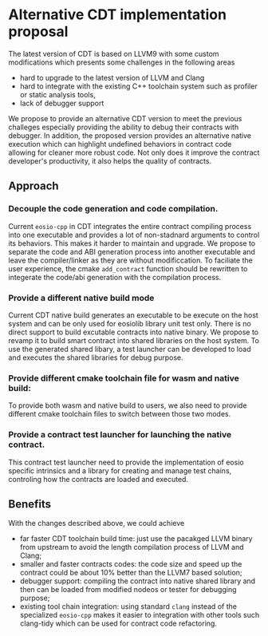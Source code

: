 # Alternative CDT implementation proposal

The latest version of CDT is based on LLVM9 with some custom modifications which presents some challenges in the following areas

* hard to upgrade to the latest version of LLVM and Clang
* hard to integrate with the existing C++ toolchain system such as profiler or static analysis tools,
* lack of debugger support

We propose to provide an alternative CDT version to meet the previous challeges especially providing the ability to debug their contracts with debugger.
In addition, the proposed version provides an alternative native execution which can highlight undefined behaviors in contract code allowing for cleaner more robust code.
Not only  does it improve the contract developer's productivity, it also helps the quality of contracts. 

## Approach

### Decouple the code generation and code compilation.
Current `eosio-cpp` in CDT integrates the entire contract compiling process into one executable and provides a lot of non-stadnard arguments to control its behaviors. This makes it harder to maintain and upgrade. We propose to separate the code and ABI generation process into another executable and leave the compiler/linker as they are without modificcation. To faciliate the user experience, the cmake `add_contract` function should be rewritten to integerate the code/abi generation with the compilation process.

### Provide a different native build mode
Current CDT native build generates an executable to be execute on the host system and can be only used for eosiolib library unit test only. There is no direct support to build excutable contracts into native binary. We propose to revamp it to build smart contract into shared libraries on the host system. To use the generated shared libary, a test launcher can be developed to load and executes the shared libraries for debug purpose.

### Provide different cmake toolchain file for wasm and native build:
To provide both wasm and native build to users, we also need to provide different cmake toolchain files to switch between those two modes. 


### Provide a contract test launcher for launching the native contract.
This contract test launcher need to provide the implementation of eosio specific intrinsics and a library for creating and manage test chains, controling how the contracts are loaded and executed.

## Benefits
With the changes described above, we could achieve 

* far faster CDT toolchain build time:  just use the pacakged LLVM binary from upstream to avoid the length compilation process of LLVM and Clang;
* smaller and faster contracts codes: the code size and speed up the contract could be about 10% better than the LLVM7 based solution;
* debugger support: compiling the contract into native shared library and then can be loaded from modified nodeos or tester for debugging purpose;
* existing tool chain integration: using standard `clang` instead of the specialized `eosio-cpp` makes it easier to integration with other tools such clang-tidy which can be used for contract code refactoring.

